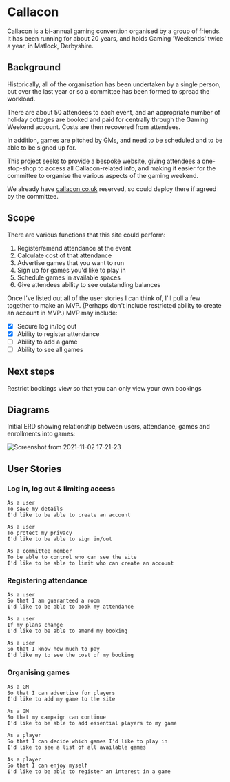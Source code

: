 # Callacon
Callacon is a bi-annual gaming convention organised by a group of friends. It has been running for about 20 years, and holds Gaming 'Weekends' twice a year, in Matlock, Derbyshire.  

## Background

Historically, all of the organisation has been undertaken by a single person, but over the last year or so a committee has been formed to spread the workload.  

There are about 50 attendees to each event, and an appropriate number of holiday cottages are booked and paid for centrally through the Gaming Weekend account. Costs are then recovered from attendees.

In addition, games are pitched by GMs, and need to be scheduled and to be able to be signed up for.

This project seeks to provide a bespoke website, giving attendees a one-stop-shop to access all Callacon-related info, and making it easier for the committee to organise the various aspects of the gaming weekend.

We already have [callacon.co.uk](http://www.callacon.co.uk) reserved, so could deploy there if agreed by the committee.

## Scope
There are various functions that this site could perform:
1. Register/amend attendance at the event
2. Calculate cost of that attendance
3. Advertise games that you want to run
4. Sign up for games you'd like to play in
5. Schedule games in available spaces
6. Give attendees ability to see outstanding balances

Once I've listed out all of the user stories I can think of, I'll pull a few together to make an MVP. (Perhaps don't include restricted ability to create an account in MVP.) MVP may include:
- [X] Secure log in/log out
- [X] Ability to register attendance
- [ ] Ability to add a game
- [ ] Ability to see all games

## Next steps
Restrict bookings view so that you can only view your own bookings
 
## Diagrams
Initial ERD showing relationship between users, attendance, games and enrollments into games:

![Screenshot from 2021-11-02 17-21-23](https://user-images.githubusercontent.com/62619601/139914556-b201a10e-d2b9-494e-aa8d-e15fd2d440d9.png)

## User Stories
### Log in, log out & limiting access

```
As a user
To save my details
I'd like to be able to create an account
```
```
As a user
To protect my privacy
I'd like to be able to sign in/out
```
```
As a committee member
To be able to control who can see the site
I'd like to be able to limit who can create an account
```

### Registering attendance
```
As a user
So that I am guaranteed a room
I'd like to be able to book my attendance
```
```
As a user
If my plans change
I'd like to be able to amend my booking
```
```
As a user
So that I know how much to pay
I'd like my to see the cost of my booking
```

### Organising games
```
As a GM
So that I can advertise for players
I'd like to add my game to the site
```
```
As a GM
So that my campaign can continue
I'd like to be able to add essential players to my game
```
```
As a player
So that I can decide which games I'd like to play in
I'd like to see a list of all available games
```
```
As a player
So that I can enjoy myself
I'd like to be able to register an interest in a game
```

